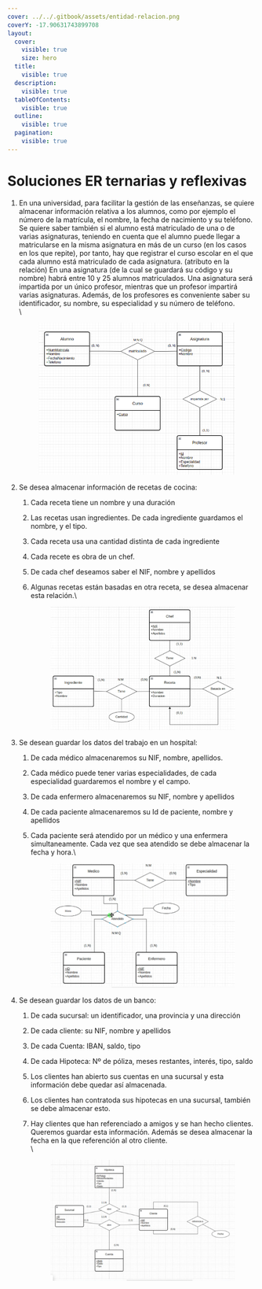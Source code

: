 ```yaml
---
cover: ../../.gitbook/assets/entidad-relacion.png
coverY: -17.90631743899708
layout:
  cover:
    visible: true
    size: hero
  title:
    visible: true
  description:
    visible: true
  tableOfContents:
    visible: true
  outline:
    visible: true
  pagination:
    visible: true
---
```


# Soluciones ER ternarias y reflexivas

1.  En una universidad, para facilitar la gestión de las enseñanzas, se quiere almacenar información relativa a los alumnos, como por ejemplo el número de la matrícula, el nombre, la fecha de nacimiento y su teléfono. Se quiere saber también si el alumno está matriculado de una o de varias asignaturas, teniendo en cuenta que el alumno puede llegar a matricularse en la misma asignatura en más de un curso (en los casos en los que repite), por tanto, hay que registrar el curso escolar en el que cada alumno está matriculado de cada asignatura. (atributo en la relación) En una asignatura (de la cual se guardará su código y su nombre) habrá entre 10 y 25 alumnos matriculados. Una asignatura será impartida por un único profesor, mientras que un profesor impartirá varias asignaturas. Además, de los profesores es conveniente saber su identificador, su nombre, su especialidad y su número de teléfono.\
    \


    <figure><img src="../../.gitbook/assets/image (153).png" alt=""><figcaption></figcaption></figure>
2. Se desea almacenar información de recetas de cocina:
   1. Cada receta tiene un nombre y una duración
   2. Las recetas usan ingredientes. De cada ingrediente guardamos el nombre, y el tipo.
   3. Cada receta usa una cantidad distinta de cada ingrediente
   4. Cada recete es obra de un chef.&#x20;
   5. De cada chef deseamos saber el NIF, nombre y apellidos
   6.  Algunas recetas están basadas en otra receta, se desea almacenar esta relación.\


       <figure><img src="../../.gitbook/assets/image (155).png" alt=""><figcaption></figcaption></figure>
3. Se desean guardar los datos del trabajo en un hospital:
   1. De cada médico almacenaremos su NIF, nombre, apellidos.
   2. Cada médico puede tener varias especialidades, de cada especialidad guardaremos el nombre y el campo.
   3. De cada enfermero almacenaremos su NIF, nombre y apellidos
   4. De cada paciente almacenaremos su Id de paciente, nombre y apellidos
   5.  Cada paciente será atendido por un médico y una enfermera simultaneamente. Cada vez que sea atendido se debe almacenar la fecha y hora.\


       <figure><img src="../../.gitbook/assets/image (2) (1) (1) (1).png" alt=""><figcaption></figcaption></figure>
4.  Se desean guardar los datos de un banco:

    1. De cada sucursal: un identificador, una provincia y una dirección
    2. De cada cliente: su NIF, nombre y apellidos
    3. De cada Cuenta: IBAN, saldo, tipo
    4. De cada Hipoteca: Nº de póliza, meses restantes, interés, tipo, saldo
    5. Los clientes han abierto sus cuentas en una sucursal y esta información debe quedar así almacenada.
    6. Los clientes han contratoda sus hipotecas en una sucursal, también se debe almacenar esto.
    7.  Hay clientes que han referenciado a amigos y se han hecho clientes. Queremos guardar esta información. Además se desea almacenar la fecha en la que referención al otro cliente.\
        \


        <figure><img src="../../.gitbook/assets/image (156).png" alt=""><figcaption></figcaption></figure>

